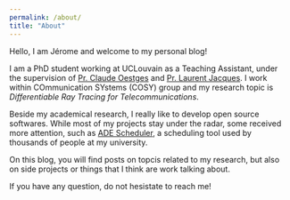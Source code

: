 ```yaml
---
permalink: /about/
title: "About"
---
```


Hello, I am Jérome and welcome to my personal blog!

I am a PhD student working at UCLouvain as a Teaching Assistant, under the supervision of [Pr. Claude Oestges](https://uclouvain.be/en/directories/Claude.Oestges) and [Pr. Laurent Jacques](https://uclouvain.be/en/directories/laurent.jacques). I work within COmmunication SYstems (COSY) group and my research topic is *Differentiable Ray Tracing for Telecommunications*.

Beside my academical research, I really like to develop open source softwares. While most of my projects stay under the radar, some received more attention, such as [ADE Scheduler](https://github.com/ADE-Scheduler/ADE-Scheduler), a scheduling tool used by thousands of people at my university.

On this blog, you will find posts on topcis related to my research, but also on side projects or things that I think are work talking about.

If you have any question, do not hesistate to reach me!
